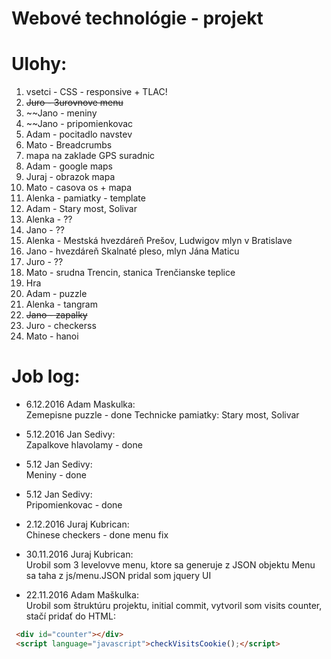 # Webové technológie - projekt

Ulohy:
========
1. vsetci - CSS - responsive + TLAC!
2. ~~Juro - 3urovnove menu~~
3. ~~Jano - meniny
4. ~~Jano - pripomienkovac
5. Adam - pocitadlo navstev
6. Mato - Breadcrumbs
7. mapa na zaklade GPS suradnic
  1. Adam - google maps
  2. Juraj - obrazok mapa
8. Mato - casova os + mapa
9. Alenka - pamiatky - template
  1. Adam - Stary most, Solivar
  2. Alenka - ??
  3. Jano - ??
  2. Alenka - Mestská hvezdáreň Prešov, Ludwigov mlyn v Bratislave
  3. Jano - hvezdáreň Skalnaté pleso, mlyn Jána Maticu
  4. Juro - ??
  5. Mato - srudna Trencin, stanica Trenčianske teplice
10. Hra
  1. Adam - puzzle
  2. Alenka - tangram
  3. ~~Jano - zapalky~~
  4. Juro - checkerss
  5. Mato - hanoi



Job log:
========
* 6.12.2016 Adam Maskulka:<br>
Zemepisne puzzle - done
Technicke pamiatky: Stary most, Solivar

* 5.12.2016 Jan Sedivy:<br>
Zapalkove hlavolamy - done

* 5.12 Jan Sedivy:<br>
Meniny - done

* 5.12 Jan Sedivy:<br>
Pripomienkovac - done

* 2.12.2016 Juraj Kubrican:<br>
Chinese checkers - done
menu fix

* 30.11.2016 Juraj Kubrican:<br>
Urobil som 3 levelovve menu, ktore sa generuje z JSON objektu
Menu sa taha z js/menu.JSON
pridal som jquery UI


* 22.11.2016 Adam Maškulka:<br>
Urobil som štruktúru projektu, initial commit, vytvoril som visits counter, stačí pridať do HTML:
```html
 <div id="counter"></div>
 <script language="javascript">checkVisitsCookie();</script>
```
